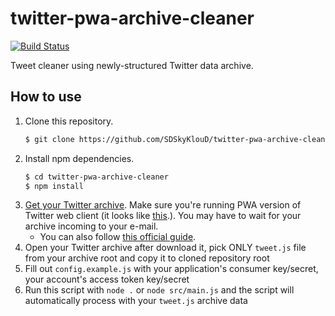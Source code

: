 twitter-pwa-archive-cleaner
===========================
[![Build Status](https://travis-ci.org/SDSkyKlouD/twitter-pwa-archive-cleaner.svg?branch=master)](https://travis-ci.org/SDSkyKlouD/twitter-pwa-archive-cleaner)

Tweet cleaner using newly-structured Twitter data archive.

How to use
----------
1. Clone this repository.  
    ```sh
    $ git clone https://github.com/SDSkyKlouD/twitter-pwa-archive-cleaner
    ```
2. Install npm dependencies.  
    ```sh
    $ cd twitter-pwa-archive-cleaner
    $ npm install
    ```
3. [Get your Twitter archive](https://twitter.com/settings/your_twitter_data). Make sure you're running PWA version of Twitter web client (it looks like [this](https://www.theverge.com/2019/7/15/20695120/twitter-desktop-redesign-dark-mode-mobile-features).). You may have to wait for your archive incoming to your e-mail. 
   - You can also follow [this official guide](https://help.twitter.com/en/managing-your-account/how-to-download-your-twitter-archive).
4. Open your Twitter archive after download it, pick ONLY `tweet.js` file from your archive root and copy it to cloned repository root
5. Fill out `config.example.js` with your application's consumer key/secret, your account's access token key/secret
6. Run this script with `node .` or `node src/main.js` and the script will automatically process with your `tweet.js` archive data

